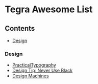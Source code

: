 # Tegra Awesome List


## Contents

- [Design](#design)


### Design

- [PracticalTypography](http://practicaltypography.com/)
- [Design Tip: Never Use Black](https://ianstormtaylor.com/design-tip-never-use-black)
- [Design Machines](https://louderthanten.com/coax/design-machines)
